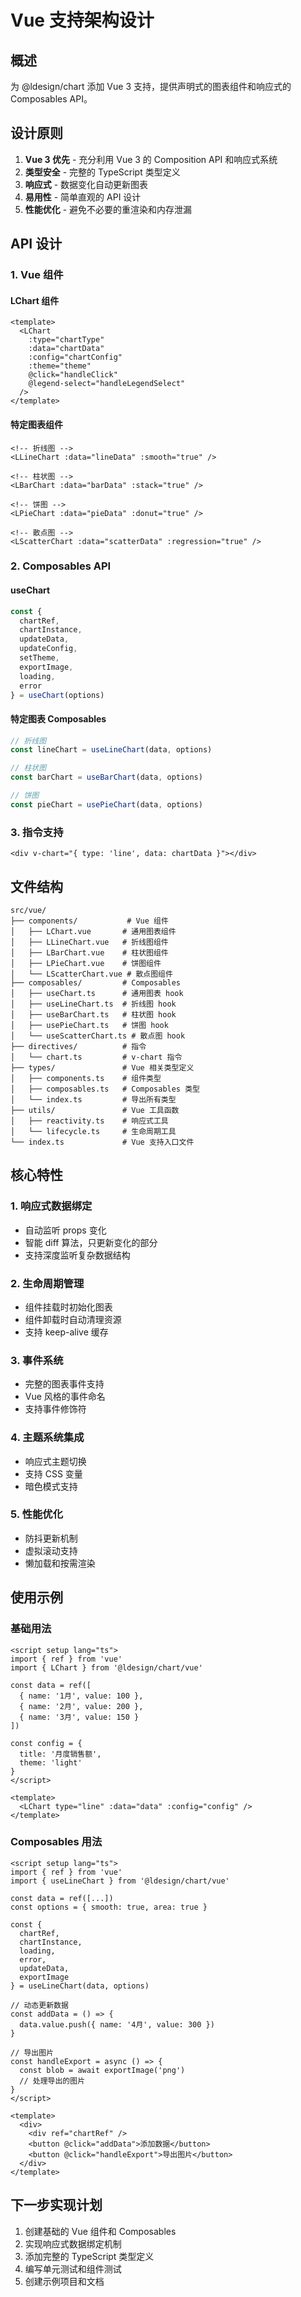 # Vue 支持架构设计

## 概述

为 @ldesign/chart 添加 Vue 3 支持，提供声明式的图表组件和响应式的 Composables API。

## 设计原则

1. **Vue 3 优先** - 充分利用 Vue 3 的 Composition API 和响应式系统
2. **类型安全** - 完整的 TypeScript 类型定义
3. **响应式** - 数据变化自动更新图表
4. **易用性** - 简单直观的 API 设计
5. **性能优化** - 避免不必要的重渲染和内存泄漏

## API 设计

### 1. Vue 组件

#### LChart 组件
```vue
<template>
  <LChart
    :type="chartType"
    :data="chartData"
    :config="chartConfig"
    :theme="theme"
    @click="handleClick"
    @legend-select="handleLegendSelect"
  />
</template>
```

#### 特定图表组件
```vue
<!-- 折线图 -->
<LLineChart :data="lineData" :smooth="true" />

<!-- 柱状图 -->
<LBarChart :data="barData" :stack="true" />

<!-- 饼图 -->
<LPieChart :data="pieData" :donut="true" />

<!-- 散点图 -->
<LScatterChart :data="scatterData" :regression="true" />
```

### 2. Composables API

#### useChart
```typescript
const {
  chartRef,
  chartInstance,
  updateData,
  updateConfig,
  setTheme,
  exportImage,
  loading,
  error
} = useChart(options)
```

#### 特定图表 Composables
```typescript
// 折线图
const lineChart = useLineChart(data, options)

// 柱状图
const barChart = useBarChart(data, options)

// 饼图
const pieChart = usePieChart(data, options)
```

### 3. 指令支持

```vue
<div v-chart="{ type: 'line', data: chartData }"></div>
```

## 文件结构

```
src/vue/
├── components/           # Vue 组件
│   ├── LChart.vue       # 通用图表组件
│   ├── LLineChart.vue   # 折线图组件
│   ├── LBarChart.vue    # 柱状图组件
│   ├── LPieChart.vue    # 饼图组件
│   └── LScatterChart.vue # 散点图组件
├── composables/         # Composables
│   ├── useChart.ts      # 通用图表 hook
│   ├── useLineChart.ts  # 折线图 hook
│   ├── useBarChart.ts   # 柱状图 hook
│   ├── usePieChart.ts   # 饼图 hook
│   └── useScatterChart.ts # 散点图 hook
├── directives/          # 指令
│   └── chart.ts         # v-chart 指令
├── types/               # Vue 相关类型定义
│   ├── components.ts    # 组件类型
│   ├── composables.ts   # Composables 类型
│   └── index.ts         # 导出所有类型
├── utils/               # Vue 工具函数
│   ├── reactivity.ts    # 响应式工具
│   └── lifecycle.ts     # 生命周期工具
└── index.ts             # Vue 支持入口文件
```

## 核心特性

### 1. 响应式数据绑定
- 自动监听 props 变化
- 智能 diff 算法，只更新变化的部分
- 支持深度监听复杂数据结构

### 2. 生命周期管理
- 组件挂载时初始化图表
- 组件卸载时自动清理资源
- 支持 keep-alive 缓存

### 3. 事件系统
- 完整的图表事件支持
- Vue 风格的事件命名
- 支持事件修饰符

### 4. 主题系统集成
- 响应式主题切换
- 支持 CSS 变量
- 暗色模式支持

### 5. 性能优化
- 防抖更新机制
- 虚拟滚动支持
- 懒加载和按需渲染

## 使用示例

### 基础用法
```vue
<script setup lang="ts">
import { ref } from 'vue'
import { LChart } from '@ldesign/chart/vue'

const data = ref([
  { name: '1月', value: 100 },
  { name: '2月', value: 200 },
  { name: '3月', value: 150 }
])

const config = {
  title: '月度销售额',
  theme: 'light'
}
</script>

<template>
  <LChart type="line" :data="data" :config="config" />
</template>
```

### Composables 用法
```vue
<script setup lang="ts">
import { ref } from 'vue'
import { useLineChart } from '@ldesign/chart/vue'

const data = ref([...])
const options = { smooth: true, area: true }

const {
  chartRef,
  chartInstance,
  loading,
  error,
  updateData,
  exportImage
} = useLineChart(data, options)

// 动态更新数据
const addData = () => {
  data.value.push({ name: '4月', value: 300 })
}

// 导出图片
const handleExport = async () => {
  const blob = await exportImage('png')
  // 处理导出的图片
}
</script>

<template>
  <div>
    <div ref="chartRef" />
    <button @click="addData">添加数据</button>
    <button @click="handleExport">导出图片</button>
  </div>
</template>
```

## 下一步实现计划

1. 创建基础的 Vue 组件和 Composables
2. 实现响应式数据绑定机制
3. 添加完整的 TypeScript 类型定义
4. 编写单元测试和组件测试
5. 创建示例项目和文档
